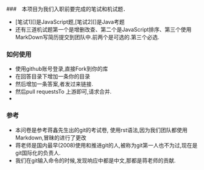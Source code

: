
###　本项目为我们入职前要完成的笔试和机试题．

 * [笔试1][]是JavaScript题,[笔试2][]是Java考题
 * 还有三道机试题第一个是增删改查、第二个是JavaScript排序、第三个使用MarkDown写简历提交到团队中.前两个是可选的.第三个必选.   


### 如何使用

* 使用github账号登录,直接Fork到你的库
* 在回答目录下增加一条你的目录
* 然后增加一条答案,者发过来链接. 
* 然后pull requestsTo 上游即可,请求合并.
* 

### 参考

* 本问卷是参考蒋鑫先生出的git的考试卷, 使用rst语法,因为我们团队都使用Markdown,冒昧的进行了更改
* 蒋老师是国内最早(2008)使用和推进git的人,被称为git第一人也不为过,现在是git国际化的负责人.
* 我们在git输入命令的时候,发现响应中都是中文,那都是蒋老师的贡献.


